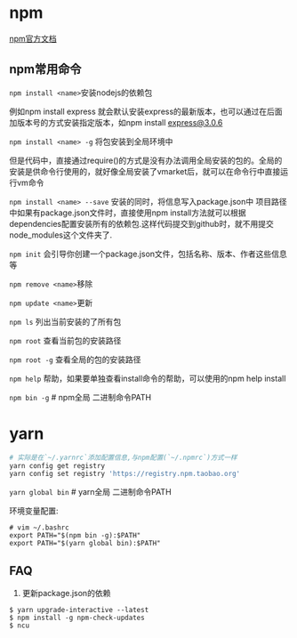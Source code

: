 # npm

[npm官方文档](https://docs.npmjs.com/)

## npm常用命令

`npm install <name>`安装nodejs的依赖包

例如npm install express 就会默认安装express的最新版本，也可以通过在后面加版本号的方式安装指定版本，如npm install express@3.0.6

`npm install <name> -g`  将包安装到全局环境中

但是代码中，直接通过require()的方式是没有办法调用全局安装的包的。全局的安装是供命令行使用的，就好像全局安装了vmarket后，就可以在命令行中直接运行vm命令

`npm install <name> --save`  安装的同时，将信息写入package.json中
项目路径中如果有package.json文件时，直接使用npm install方法就可以根据dependencies配置安装所有的依赖包.这样代码提交到github时，就不用提交node_modules这个文件夹了.

`npm init`  会引导你创建一个package.json文件，包括名称、版本、作者这些信息等

`npm remove <name>`移除

`npm update <name>`更新

`npm ls` 列出当前安装的了所有包

`npm root` 查看当前包的安装路径

`npm root -g`  查看全局的包的安装路径

`npm help`  帮助，如果要单独查看install命令的帮助，可以使用的npm help install

`npm bin -g`  # npm全局 二进制命令PATH

# yarn

```sh
# 实际是在`~/.yarnrc`添加配置信息,与npm配置(`~/.npmrc`)方式一样
yarn config get registry
yarn config set registry 'https://registry.npm.taobao.org'  
```

`yarn global bin` # yarn全局 二进制命令PATH

环境变量配置:
```
# vim ~/.bashrc
export PATH="$(npm bin -g):$PATH"
export PATH="$(yarn global bin):$PATH"
```

## FAQ
1. 更新package.json的依赖
```
$ yarn upgrade-interactive --latest
$ npm install -g npm-check-updates
$ ncu
```
